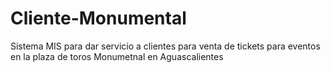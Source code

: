 # Cliente-Monumental
Sistema MIS para dar servicio a clientes para venta de tickets para eventos en la plaza de toros Monumetnal en Aguascalientes
